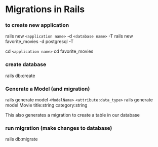 # Migrations in Rails

### to create new application

rails new `<application name>` -d `<database name>` -T
rails new favorite_movies -d postgresql -T

cd `<application name>`
cd favorite_movies

### create database

rails db:create

### Generate a Model (and migration)

rails generate model `<ModelName>` `<attribute:data_type>`
rails generate model Movie title:string category:string

This also generates a migration to create a table in our database

### run migration (make changes to database)

rails db:migrate
